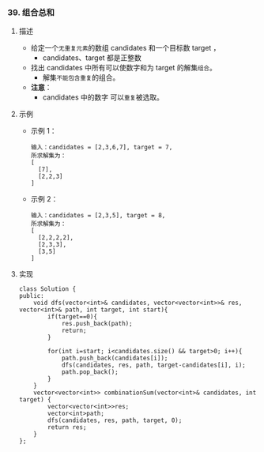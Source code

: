 
### 39. 组合总和

1. 描述
	- 给定一个`无重复元素`的数组 candidates 和一个目标数 target ，
		+ candidates、target 都是正整数
	- 找出 candidates 中所有可以使数字和为 target 的解集`组合`。
		+ 解集`不能包含重复`的组合。 
	- **注意**：
		+ candidates 中的数字 可以`重复`被选取。

2. 示例
	- 示例 1：
		```
		输入：candidates = [2,3,6,7], target = 7,
		所求解集为：
		[
		  [7],
		  [2,2,3]
		]
		```
		
	- 示例 2：
		```
		输入：candidates = [2,3,5], target = 8,
		所求解集为：
		[
		  [2,2,2,2],
		  [2,3,3],
		  [3,5]
		]
		```
3. 实现
    ```
    class Solution {
    public:
        void dfs(vector<int>& candidates, vector<vector<int>>& res, vector<int>& path, int target, int start){
            if(target==0){        
                res.push_back(path);
                return;
            }        

            for(int i=start; i<candidates.size() && target>0; i++){
                path.push_back(candidates[i]);
                dfs(candidates, res, path, target-candidates[i], i);
                path.pop_back();
            }
        }
        vector<vector<int>> combinationSum(vector<int>& candidates, int target) {
            vector<vector<int>>res;
            vector<int>path;
            dfs(candidates, res, path, target, 0);
            return res;
        }
    };
    ```
